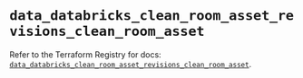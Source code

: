 # `data_databricks_clean_room_asset_revisions_clean_room_asset`

Refer to the Terraform Registry for docs: [`data_databricks_clean_room_asset_revisions_clean_room_asset`](https://registry.terraform.io/providers/databricks/databricks/1.90.0/docs/data-sources/clean_room_asset_revisions_clean_room_asset).
